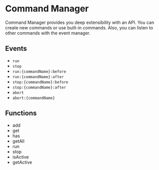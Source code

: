 # Command Manager
Command Manager provides you deep extensibility with an API. You can create new commands or use built-in commands. Also, you can listen to other commands with the event manager.

## Events
* `run`
* `stop`
* `run:{commandName}:before`
* `run:{commandName}:after`
* `stop:{commandName}:before`
* `stop:{commandName}:after`
* `abort`
* `abort:{commandName}`

## Functions
* add
* get
* has
* getAll
* run
* stop
* isActive
* getActive
